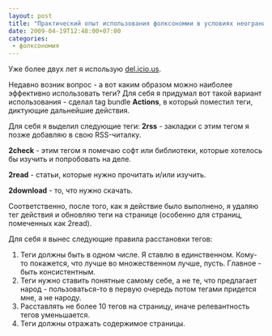 ```yaml
---
layout: post
title: "Практический опыт использования фолксономии в условиях неограниченной свободы расстановки меток"
date: 2009-04-19T12:48:00+07:00
categories:
 - фолксономия
---
```


<div class='post'>
Уже более двух лет я использую <a href="http://delicious.com/">del.icio.us</a>.

Недавно возник вопрос - а вот каким образом можно наиболее эффективно использовать теги?
Для себя я придумал вот такой вариант использования - сделал tag bundle <span style="font-weight: bold;">Actions</span>, в который поместил теги, диктующие дальнейшие действия.

Для себя я выделил следующие теги:
<span style="font-weight: bold;">2rss</span> - закладки с этим тегом я позже добавляю в свою RSS-читалку.

<span style="font-weight: bold;">2check</span> - этим тегом я помечаю софт или библиотеки, которые хотелось бы изучить и попробовать на деле.

<span style="font-weight: bold;">2read</span> - статьи, которые нужно прочитать и/или изучить.

<span style="font-weight: bold;">2download</span> - то, что нужно скачать.

Соответственно, после того, как я действие было выполнено, я удаляю тег действия и обновляю теги на странице (особенно для страниц, помеченных как 2read).

Для себя я вынес следующие правила расстановки тегов:

1. Теги должны быть в одном числе. Я ставлю в единственном. Кому-то покажется, что лучше во множественном лучше, пусть. Главное - быть консистентным.
2. Теги нужно ставить понятные самому себе, а не те, что предлагает народ - пользоваться-то в первую очередь потом тегами придется мне, а не народу.
3. Расставлять не более 10 тегов на страницу, иначе релевантность тегов уменьшается.
4. Теги должны отражать содержимое страницы.</div>
